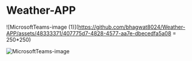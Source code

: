 # Weather-APP

![MicrosoftTeams-image (1)](https://github.com/bhagwat8024/Weather-APP/assets/48333371/407775d7-4828-4577-aa7e-dbecedfa5a08 = 250*250)

![MicrosoftTeams-image](https://github.com/bhagwat8024/Weather-APP/assets/48333371/8fcb75b5-f6ce-44a2-847b-d5da5d9621f0)

